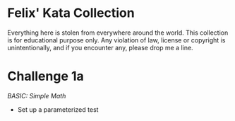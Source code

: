 # Felix' Kata Collection

Everything here is stolen from everywhere around the world. 
This collection is for educational purpose only. 
Any violation of law, license or copyright is unintentionally, 
and if you encounter any, please drop me a line. 

# Challenge 1a
_BASIC: Simple Math_

* Set up a parameterized test